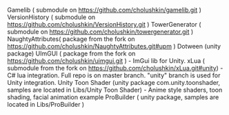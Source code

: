 Gamelib ( submodule on https://github.com/cholushkin/gamelib.git )
VersionHistory ( submodule on https://github.com/cholushkin/VersionHistory.git )
TowerGenerator ( submodule on https://github.com/cholushkin/towergenerator.git )
NaughtyAttributes( package from the fork on https://github.com/cholushkin/NaughtyAttributes.git#upm )
Dotween (unity package)
UImGUI ( package from the fork on https://github.com/cholushkin/uimgui.git ) - ImGui lib for Unity.
xLua ( submodule from the fork on https://github.com/cholushkin/xLua.git#unity) - C# lua integration. Full repo is on master branch. "unity" branch is used for Unity integration.
Unity Toon Shader (unity package com.unity.toonshader, samples are located in Libs/Unity Toon Shader) - Anime style shaders, toon shading, facial animation example
ProBuilder ( unity package, samples are located in Libs/ProBuilder )